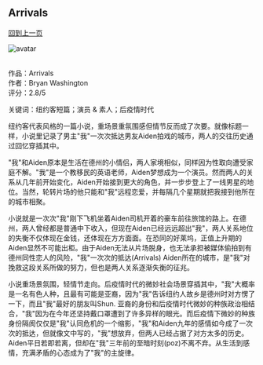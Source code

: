 ## Arrivals
[回到上一页](https://boheme13.github.io/Reviews/)  &nbsp;&nbsp;

![avatar](https://media.newyorker.com/photos/62bb774f3cff44f80d180095/1:1/w_1758,h_1758,c_limit/220711_r40665.jpg)
<br>
<br>

作品：Arrivals<br>
作者：Bryan Washington<br>
评分：2.8/5<br>

关键词：纽约客短篇；演员 & 素人；后疫情时代

纽约客代表风格的一篇小说，重场景重氛围感但情节反而成了次要。就像标题一样，小说里记录了男主"我"一次次抵达男友Aiden拍戏的城市，两人的交往历史通过回忆穿插其中。

"我"和Aiden原本是生活在德州的小情侣，两人家境相似，同样因为性取向遭受家庭不解。"我"是一个教移民的英语老师，Aiden梦想成为一个演员。然而两人的关系从几年前开始变化，Aiden开始接到更大的角色，并一步步登上了一线男星的地位。当然，轮转片场的他只能和"我"远程恋爱，并每隔几个星期就把我接到他所在的城市相聚。

小说就是一次次"我"刚下飞机坐着Aiden司机开着的豪车前往旅馆的路上。在德州，两人曾经都是普通中下收入，但现在Aiden已经远远超出"我"，两人关系地位的失衡不仅体现在金钱，还体现在方方面面。在恐同的好莱坞，正值上升期的Aiden显然不可能出柜。由于Aiden无法从片场脱身，也无法承担被媒体偷拍到有德州同性恋人的风险，"我"一次次的抵达(Arrivals) Aiden所在的城市，是"我"对挽救这段关系所做的努力，但也是两人关系逐渐失衡的征兆。

小说重场景氛围，轻情节走向。后疫情时代的微妙社会场景穿插其中，"我"大概率是一名有色人种，且最有可能是亚裔，因为"我"告诉纽约人故乡是德州时对方愣了一下，而且"我"最好的朋友叫Shun. 亚裔的身份和后疫情时代微妙的种族政治相结合，"我"因为在今年还坚持戴口罩遭到了许多异样的眼光。而后疫情下微妙的种族身份隔阂仅仅是"我"认同危机的一个缩影，"我"和Aiden九年的感情如今成了一次次的抵达，但就像文中写的，"我"想放弃，但两人已经占据了对方太多的历史。Aiden平日若即若离，但却在"我"三年前的至暗时刻(poz)不离不弃。从生活到感情，充满矛盾的心态成为了"我"的主旋律。